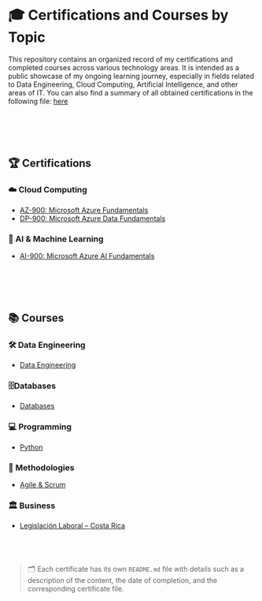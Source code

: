 # 🎓 Certifications and Courses by Topic

This repository contains an organized record of my certifications and completed courses across various technology areas. It is intended as a public showcase of my ongoing learning journey, especially in fields related to Data Engineering, Cloud Computing, Artificial Intelligence, and other areas of IT.
You can also find a summary of all obtained certifications in the following file: [here](./resumen_certificaciones.md)
#
<br><br>

## 🏆 Certifications

### ☁️ Cloud Computing
- [AZ-900: Microsoft Azure Fundamentals](./Certificaciones/Cloud_Computing/AZ-900/README.md)
- [DP-900: Microsoft Azure Data Fundamentals](./Certificaciones/Cloud_Computing/DP-900/README.md)

### 🤖 AI & Machine Learning
- [AI-900: Microsoft Azure AI Fundamentals](./Certificaciones/AI_Machine_Learning/AI-900/README.md)

#
<br><br>

## 📚 Courses

### 🛠️ Data Engineering
- [Data Engineering](./Cursos/Data_Engineering/README.md)

### 🗄️Databases
- [Databases](./Cursos/Databases/README.md)

### 💻 Programming
- [Python](./Cursos/Programming/README.md)

### 🧩 Methodologies
- [Agile & Scrum](./Cursos/Methodologies/README.md)

### 🏛️ Business
- [Legislación Laboral – Costa Rica](./Cursos/Business/README.md)

<br>

#

> 🗂 Each certificate has its own `README.md` file with details such as a description of the content, the date of completion, and the corresponding certificate file.

